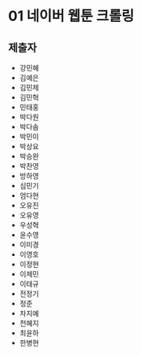 # 01 네이버 웹툰 크롤링

## 제출자

* 강민혜
* 김예은
* 김민제
* 김민혁
* 민태홍
* 박다원
* 박다솜
* 박민이
* 박상요
* 박승완
* 박찬영
* 방하영
* 심민기
* 엄다현
* 오유진
* 오유영
* 우성혁
* 윤수영
* 이미경
* 이영호
* 이정현
* 이제민
* 이태규
* 전정기
* 정준
* 차지예
* 천혜지
* 최윤하
* 한병현

